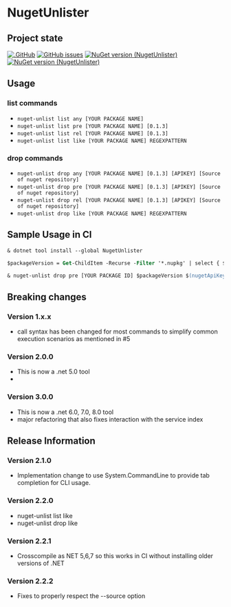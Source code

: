 # NugetUnlister

## Project state

[![.GitHub](https://github.com/taori/NugetUnlister/actions/workflows/dotnet.yml/badge.svg)](https://github.com/taori/NugetUnlister/actions/workflows/dotnet.yml)
[![GitHub issues](https://img.shields.io/github/issues/taori/NugetUnlister)](https://github.com/taori/NugetUnlister/issues)
[![NuGet version (NugetUnlister)](https://img.shields.io/nuget/v/NugetUnlister.svg)](https://www.nuget.org/packages/NugetUnlister/)
[![NuGet version (NugetUnlister)](https://img.shields.io/nuget/vpre/NugetUnlister.svg)](https://www.nuget.org/packages/NugetUnlister/latest/prerelease)

## Usage

### list commands
- `nuget-unlist list any [YOUR PACKAGE NAME]`
- `nuget-unlist list pre [YOUR PACKAGE NAME] [0.1.3] `
- `nuget-unlist list rel [YOUR PACKAGE NAME] [0.1.3] `
- `nuget-unlist list like [YOUR PACKAGE NAME] REGEXPATTERN `

### drop commands
- `nuget-unlist drop any [YOUR PACKAGE NAME] [0.1.3] [APIKEY] [Source of nuget repository]`
- `nuget-unlist drop pre [YOUR PACKAGE NAME] [0.1.3] [APIKEY] [Source of nuget repository]`
- `nuget-unlist drop rel [YOUR PACKAGE NAME] [0.1.3] [APIKEY] [Source of nuget repository]`
- `nuget-unlist drop like [YOUR PACKAGE NAME] REGEXPATTERN `

## Sample Usage in CI

```ps
& dotnet tool install --global NugetUnlister

$packageVersion = Get-ChildItem -Recurse -Filter '*.nupkg' | select { $_.Name } -ExpandProperty Name -First 1 | Select-String -Pattern "\d[\d\w\.\+-]+(?=.nupkg)" | %{$_.Matches.Value}

& nuget-unlist drop pre [YOUR PACKAGE ID] $packageVersion $(nugetApiKey)
```

## Breaking changes

### Version 1.x.x
- call syntax has been changed for most commands to simplify common execution scenarios as mentioned in #5

### Version 2.0.0
- This is now a .net 5.0 tool
- 
### Version 3.0.0
- This is now a .net 6.0, 7.0, 8.0 tool
- major refactoring that also fixes interaction with the service index


## Release Information

### Version 2.1.0
- Implementation change to use System.CommandLine to provide tab completion for CLI usage.

### Version 2.2.0
+ nuget-unlist list like 
+ nuget-unlist drop like 

### Version 2.2.1
- Crosscompile as NET 5,6,7 so this works in CI without installing older versions of .NET

### Version 2.2.2
- Fixes to properly respect the --source option
